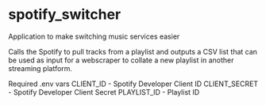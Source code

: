# spotify_switcher
Application to make switching music services easier

Calls the Spotify to pull tracks from a playlist and outputs a CSV list that can be used as input for a webscraper to collate a new playlist in another streaming platform. 

Required .env vars
CLIENT_ID - Spotify Developer Client ID
CLIENT_SECRET - Spotify Developer Client Secret
PLAYLIST_ID - Playlist ID 
